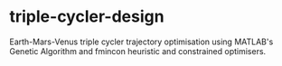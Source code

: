 # triple-cycler-design
Earth-Mars-Venus triple cycler trajectory optimisation using MATLAB's Genetic Algorithm and fmincon heuristic and constrained optimisers.
